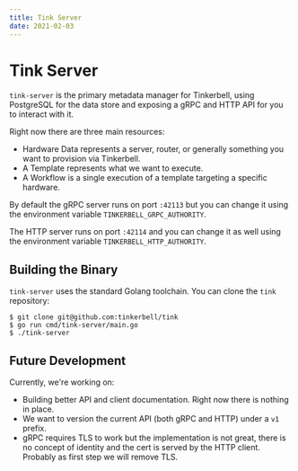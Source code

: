 ```yaml
---
title: Tink Server
date: 2021-02-03
---
```


# Tink Server

`tink-server` is the primary metadata manager for Tinkerbell, using PostgreSQL for the data store and exposing a gRPC and HTTP API for you to interact with it.

Right now there are three main resources:

- Hardware Data represents a server, router, or generally something you want to provision via Tinkerbell.
- A Template represents what we want to execute.
- A Workflow is a single execution of a template targeting a specific hardware.

By default the gRPC server runs on port `:42113` but you can change it using the
environment variable `TINKERBELL_GRPC_AUTHORITY`.

The HTTP server runs on port `:42114` and you can change it as well using the
environment variable `TINKERBELL_HTTP_AUTHORITY`.

## Building the Binary

`tink-server` uses the standard Golang toolchain. You can clone the `tink` repository:

```
$ git clone git@github.com:tinkerbell/tink
$ go run cmd/tink-server/main.go
$ ./tink-server
```

## Future Development

Currently, we're working on:

- Building better API and client documentation. Right now there is nothing in place.
- We want to version the current API (both gRPC and HTTP) under a `v1` prefix.
- gRPC requires TLS to work but the implementation is not great, there is no concept of identity and the cert is served by the HTTP client. Probably as first step we will remove TLS.
